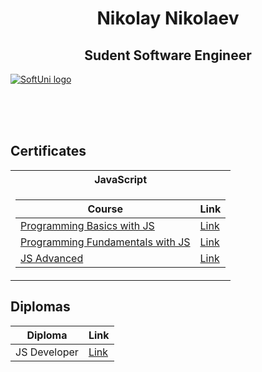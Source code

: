 <h1 align="center">Nikolay Nikolaev</h1>
  
<h2 align="center">Sudent Software Engineer</h2>

<a href="https://softuni.bg/trainings/courses" rel="Courses"> ![SoftUni logo][logo] </a>

[logo]: http://innovationstarterbox.bg/wp-content/uploads/2016/05/Softuni_logo_trasparent.png "Logo Title Text 2"

<br/>
<br/>
<br/>

<h2> Certificates </h2>

<table>
  
  <tr>
  <th> JavaScript </th>
  </tr>
  
  
<tr>
<td>


| **Course**                                                            | **Link**                                                   |
| --------------------------------------------------------------------- | ---------------------------------------------------------- |
| <a href="https://softuni.bg/trainings/2904/programming-basics-with-javascript-april-2020" > Programming Basics with JS </a>         | <a href="https://softuni.bg/certificates/details/82315/e3559d79"> Link</a> |
| <a href="https://softuni.bg/trainings/3133/js-fundamentals-september-2020"> Programming Fundamentals with JS </a> | <a href="https://softuni.bg/certificates/details/94652/144de3cc"> Link</a> |
| <a href="https://softuni.bg/modules/76/js-advanced/1265"> JS Advanced </a>                                             | <a href=""> Link</a> |

</td>
</tr>

</table>

<h2> Diplomas </h2>

<td>

| **Diploma**      | **Link**                                                                    |
| ---------------- | --------------------------------------------------------------------------- |
| JS Developer | <a href=""> Link </a> |

</td>

